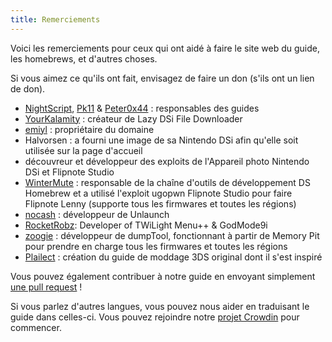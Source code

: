 ```yaml
---
title: Remerciements
---
```


Voici les remerciements pour ceux qui ont aidé à faire le site web du guide, les homebrews, et d'autres choses.

Si vous aimez ce qu'ils ont fait, envisagez de faire un don (s'ils ont un lien de don).

- [NightScript](https://nightyoshi370.github.io/), [Pk11](https://pk11.us/) & [Peter0x44](https://github.com/Peter0x44) : responsables des guides
- [YourKalamity](https://github.com/YourKalamity/) : créateur de Lazy DSi File Downloader
- [emiyl](https://emiyl.com/paypal) : propriétaire du domaine
- Halvorsen : a fourni une image de sa Nintendo DSi afin qu'elle soit utilisée sur la page d'accueil
- découvreur et développeur des exploits de l'Appareil photo Nintendo DSi et Flipnote Studio
- [WinterMute](https://devkitpro.org/support-devkitpro) : responsable de la chaîne d'outils de développement DS Homebrew et a utilisé l'exploit ugopwn Flipnote Studio pour faire Flipnote Lenny (supporte tous les firmwares et toutes les régions)
- [nocash](http://problemkaputt.de/donate.htm) : développeur de Unlaunch
- [RocketRobz](https://github.com/RocketRobz): Developer of TWiLight Menu++ & GodMode9i
- [zoogie](https://github.com/zoogie) : développeur de dumpTool, fonctionnant à partir de Memory Pit pour prendre en charge tous les firmwares et toutes les régions
- [Plailect](https://github.com/Plailect) : création du guide de moddage 3DS original dont il s'est inspiré

Vous pouvez également contribuer à notre guide en envoyant simplement [une pull request](https://github.com/cfw-guide/dsi.cfw.guide/) !

Si vous parlez d'autres langues, vous pouvez nous aider en traduisant le guide dans celles-ci. Vous pouvez rejoindre notre [projet Crowdin](https://crowdin.com/project/dsi-guide) pour commencer.
